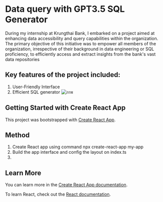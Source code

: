 # Data query with GPT3.5 SQL Generator
During my internship at Krungthai Bank, I embarked on a project aimed at enhancing data accessibility and query capabilities within the organization. The primary objective of this initiative was to empower all members of the organization, irrespective of their background in data engineering or SQL proficiency, to efficiently access and extract insights from the bank's vast data repositories

## Key features of the project included:
1. User-Friendly Interface
2. Efficient SQL generator
![ภาพ](https://github.com/juliee235/Data-quarry-API-Server-with-GPT-3.5-SQL-Generator/assets/138569824/402e3aec-dc37-4172-92ca-f249f0d84f79)


## Getting Started with Create React App

This project was bootstrapped with [Create React App](https://github.com/facebook/create-react-app).

## Method
1. Create React app using command npx create-react-app my-app
2. Build the app interface and config the layout on index.ts
3. 







## Learn More

You can learn more in the [Create React App documentation](https://facebook.github.io/create-react-app/docs/getting-started).

To learn React, check out the [React documentation](https://reactjs.org/).
